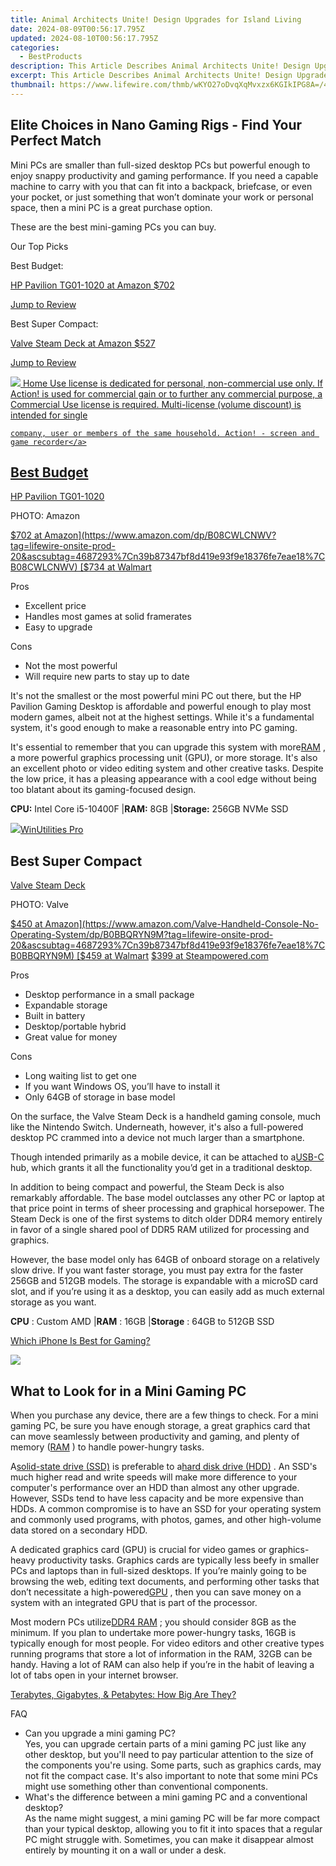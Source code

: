 ```yaml
---
title: Animal Architects Unite! Design Upgrades for Island Living
date: 2024-08-09T00:56:17.795Z
updated: 2024-08-10T00:56:17.795Z
categories:
  - BestProducts
description: This Article Describes Animal Architects Unite! Design Upgrades for Island Living
excerpt: This Article Describes Animal Architects Unite! Design Upgrades for Island Living
thumbnail: https://www.lifewire.com/thmb/wKYO27oDvqXqMvxzx6KGIkIPG8A=/400x300/filters:no_upscale():max_bytes(150000):strip_icc():format(webp)/image0-16a90a6f24be4711ba6e7c094ecbc9e2.jpeg
---
```


## Elite Choices in Nano Gaming Rigs - Find Your Perfect Match

 Mini PCs are smaller than full-sized desktop PCs but powerful enough to enjoy snappy productivity and gaming performance. If you need a capable machine to carry with you that can fit into a backpack, briefcase, or even your pocket, or just something that won’t dominate your work or personal space, then a mini PC is a great purchase option.

 These are the best mini-gaming PCs you can buy.

 Our Top Picks

 Best Budget:

[HP Pavilion TG01-1020 at Amazon  $702](https://www.amazon.com/dp/B08CWLCNWV?tag=lifewire-onsite-prod-20&ascsubtag=4687293%7Cn39b87347bf8d419e93f9e18376fe7eae18%7CB08CWLCNWV)

[Jump to Review](https://tidio.pxf.io/9grog5)

 Best Super Compact:

[Valve Steam Deck at Amazon  $527](https://www.amazon.com/Valve-Handheld-Console-No-Operating-System/dp/B0BBQRYN9M?tag=lifewire-onsite-prod-20&ascsubtag=4687293%7Cn39b87347bf8d419e93f9e18376fe7eae18%7CB0BBQRYN9M)

[Jump to Review](https://tidio.pxf.io/9grog5)

<!-- affiliate ads begin -->
<a href="https://checkout.mirillis.com/order/checkout.php?PRODS=4704640&QTY=1&AFFILIATE=108875&CART=1"> <img src="https://secure.avangate.com/images/merchant/547a5a56d43f6d40f9a6a2f76501d013/products/1_mirillis_action_boxshot_store_1x.jpg" border="0">
	Home Use license is dedicated for personal, non-commercial use only. 
	If Action! is used for commercial gain or to further any commercial purpose, 
	a Commercial Use license is required. Multi-license (volume discount) is intended for single 
 
	company, user or members of the same household. Action! - screen and game recorder</a>
<!-- affiliate ads end -->
## Best Budget

[HP Pavilion TG01-1020](https://www.amazon.com/dp/B08CWLCNWV?tag=lifewire-onsite-prod-20&ascsubtag=4687293%7Cn39b87347bf8d419e93f9e18376fe7eae18%7CB08CWLCNWV)

[](https://www.amazon.com/dp/B08CWLCNWV?tag=lifewire-onsite-prod-20&ascsubtag=4687293%7Cn39b87347bf8d419e93f9e18376fe7eae18%7CB08CWLCNWV)

PHOTO: Amazon

[$702 at Amazon](https://www.amazon.com/dp/B08CWLCNWV?tag=lifewire-onsite-prod-20&ascsubtag=4687293%7Cn39b87347bf8d419e93f9e18376fe7eae18%7CB08CWLCNWV) [$734 at Walmart](https://www.walmart.com/ip/HP-Pavilion-Gaming-Desktop-Intel-Core-i5-10400F-8GB-DDR4-1-DIMM-256GB-NVME-SSD-M-2-Windows-10-Wired-KB-Mouse-3-in-1-NVIDIA-GeForce-GTX-1650-4GB-GDDR5/749183006?slfpid=3)

 Pros

* Excellent price
* Handles most games at solid framerates
* Easy to upgrade

 Cons

* Not the most powerful
* Will require new parts to stay up to date

 It's not the smallest or the most powerful mini PC out there, but the HP Pavilion Gaming Desktop is affordable and powerful enough to play most modern games, albeit not at the highest settings. While it's a fundamental system, it's good enough to make a reasonable entry into PC gaming.

 It's essential to remember that you can upgrade this system with more[RAM](https://www.lifewire.com/what-is-random-access-memory-ram-2618159) , a more powerful graphics processing unit (GPU), or more storage. It's also an excellent photo or video editing system and other creative tasks. Despite the low price, it has a pleasing appearance with a cool edge without being too blatant about its gaming-focused design.

**CPU:** Intel Core i5-10400F |**RAM:** 8GB |**Storage:** 256GB NVMe SSD

<!-- affiliate ads begin -->
<a href="https://secure.2checkout.com/order/checkout.php?PRODS=4665597&QTY=1&AFFILIATE=108875&CART=1"><img src="https://www.pcclean.io/wp-content/uploads/2018/03/winutilities-box-130521.png" border="0">WinUtilities Pro</a>
<!-- affiliate ads end -->
## Best Super Compact

[Valve Steam Deck](https://www.amazon.com/Valve-Handheld-Console-No-Operating-System/dp/B0BBQRYN9M?tag=lifewire-onsite-prod-20&ascsubtag=4687293%7Cn39b87347bf8d419e93f9e18376fe7eae18%7CB0BBQRYN9M)

[](https://www.amazon.com/Valve-Handheld-Console-No-Operating-System/dp/B0BBQRYN9M?tag=lifewire-onsite-prod-20&ascsubtag=4687293%7Cn39b87347bf8d419e93f9e18376fe7eae18%7CB0BBQRYN9M)

PHOTO: Valve

[$450 at Amazon](https://www.amazon.com/Valve-Handheld-Console-No-Operating-System/dp/B0BBQRYN9M?tag=lifewire-onsite-prod-20&ascsubtag=4687293%7Cn39b87347bf8d419e93f9e18376fe7eae18%7CB0BBQRYN9M) [$459 at Walmart](https://www.walmart.com/ip/Valve-Steam-Deck-64-GB/2237665775) [$399 at Steampowered.com](https://store.steampowered.com/steamdeck)

 Pros

* Desktop performance in a small package
* Expandable storage
* Built in battery
* Desktop/portable hybrid
* Great value for money

 Cons

* Long waiting list to get one
* If you want Windows OS, you’ll have to install it
* Only 64GB of storage in base model

 On the surface, the Valve Steam Deck is a handheld gaming console, much like the Nintendo Switch. Underneath, however, it's also a full-powered desktop PC crammed into a device not much larger than a smartphone.

 Though intended primarily as a mobile device, it can be attached to a[USB-C](https://www.lifewire.com/usb-c-4149490) hub, which grants it all the functionality you’d get in a traditional desktop.

 In addition to being compact and powerful, the Steam Deck is also remarkably affordable. The base model outclasses any other PC or laptop at that price point in terms of sheer processing and graphical horsepower. The Steam Deck is one of the first systems to ditch older DDR4 memory entirely in favor of a single shared pool of DDR5 RAM utilized for processing and graphics.

 However, the base model only has 64GB of onboard storage on a relatively slow drive. If you want faster storage, you must pay extra for the faster 256GB and 512GB models. The storage is expandable with a microSD card slot, and if you’re using it as a desktop, you can easily add as much external storage as you want.

**CPU** : Custom AMD |**RAM** : 16GB |**Storage** : 64GB to 512GB SSD

[Which iPhone Is Best for Gaming?](https://www.lifewire.com/best-gaming-phones-5179702)

<!-- affiliate ads begin -->
<a href="https://store.movavi.com/affiliate.php?ACCOUNT=MOVAVI&AFFILIATE=108875&PATH=https%3A%2F%2Fwww.movavi.com%3FAFFILIATE%3D108875%26RESOURCE%3DMovavi%2BVideo%2BEditor%2Bbox"><img src="https://mcusercontent.com/0885a03ded3d480dca9287f12/images/6d3207fd-9f15-4c21-f0ad-59c68e6a7e2a.png" border="0"></a>
<!-- affiliate ads end -->
## What to Look for in a Mini Gaming PC

 When you purchase any device, there are a few things to check. For a mini gaming PC, be sure you have enough storage, a great graphics card that can move seamlessly between productivity and gaming, and plenty of memory ([RAM](https://www.lifewire.com/what-is-random-access-memory-ram-2618159) ) to handle power-hungry tasks.

 A[solid-state drive (SSD)](https://www.lifewire.com/solid-state-drive-833448) is preferable to a[hard disk drive (HDD)](https://www.lifewire.com/what-is-a-hard-disk-drive-2618152) . An SSD's much higher read and write speeds will make more difference to your computer's performance over an HDD than almost any other upgrade. However, SSDs tend to have less capacity and be more expensive than HDDs. A common compromise is to have an SSD for your operating system and commonly used programs, with photos, games, and other high-volume data stored on a secondary HDD.

 A dedicated graphics card (GPU) is crucial for video games or graphics-heavy productivity tasks. Graphics cards are typically less beefy in smaller PCs and laptops than in full-sized desktops. If you’re mainly going to be browsing the web, editing text documents, and performing other tasks that don’t necessitate a high-powered[GPU](https://www.lifewire.com/what-is-a-gpu-5226033) , then you can save money on a system with an integrated GPU that is part of the processor.

 Most modern PCs utilize[DDR4 RAM](https://www.lifewire.com/ddr4-memory-833028) ; you should consider 8GB as the minimum. If you plan to undertake more power-hungry tasks, 16GB is typically enough for most people. For video editors and other creative types running programs that store a lot of information in the RAM, 32GB can be handy. Having a lot of RAM can also help if you’re in the habit of leaving a lot of tabs open in your internet browser.

[Terabytes, Gigabytes, & Petabytes: How Big Are They?](https://www.lifewire.com/terabytes-gigabytes-amp-petabytes-how-big-are-they-4125169)

 FAQ

* Can you upgrade a mini gaming PC?  
 Yes, you can upgrade certain parts of a mini gaming PC just like any other desktop, but you'll need to pay particular attention to the size of the components you're using. Some parts, such as graphics cards, may not fit the compact case. It's also important to note that some mini PCs might use something other than conventional components.
* What's the difference between a mini gaming PC and a conventional desktop?  
 As the name might suggest, a mini gaming PC will be far more compact than your typical desktop, allowing you to fit it into spaces that a regular PC might struggle with. Sometimes, you can make it disappear almost entirely by mounting it on a wall or under a desk.

<ins class="adsbygoogle"
     style="display:block"
     data-ad-format="autorelaxed"
     data-ad-client="ca-pub-7571918770474297"
     data-ad-slot="1223367746"></ins>



<ins class="adsbygoogle"
     style="display:block"
     data-ad-client="ca-pub-7571918770474297"
     data-ad-slot="8358498916"
     data-ad-format="auto"
     data-full-width-responsive="true"></ins>
